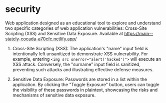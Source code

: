 # security

Web application designed as an educational tool to explore and understand two specific categories of web application vulnerabilities: Cross-Site Scripting (XSS) and Sensitive Data Exposure. Available at https://main--stately-cocada-a70cfc.netlify.app/ 

1. Cross-Site Scripting (XSS): The application's "name" input field is intentionally left unsanitized to demonstrate XSS vulnerability. For example, entering `<img src onerror="alert('hacked')">` will execute an XSS attack. Conversely, the "surname" input field is sanitized, preventing such attacks and illustrating effective defense measures.

2. Sensitive Data Exposure: Passwords are stored in a list within the application. By clicking the "Toggle Exposure" button, users can toggle the visibility of these passwords in plaintext, showcasing the risks and mechanisms of sensitive data exposure.

